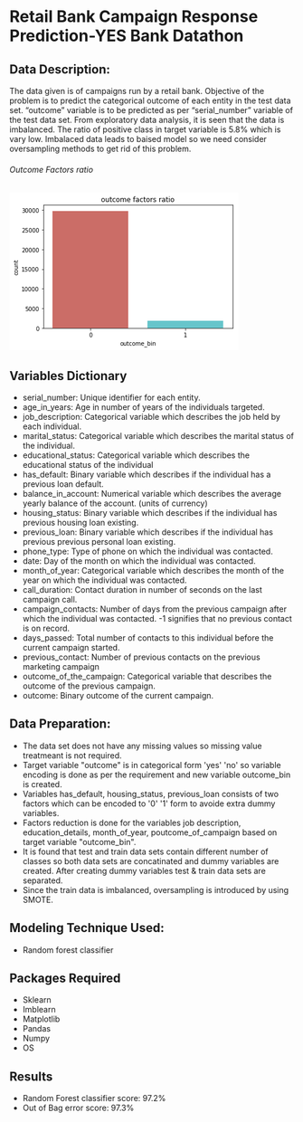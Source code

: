 # Retail Bank Campaign Response Prediction-YES Bank Datathon 

## Data Description:
<p>The data given is of campaigns run by a retail bank. Objective of the problem is to predict the categorical outcome of each entity in the test data set. “outcome” variable is to be predicted as per “serial_number” variable of the test data set. From exploratory data analysis, it is seen that the data is imbalanced. The ratio of positive class in target variable is 5.8% which is vary low. Imbalaced data leads to baised model so we need consider oversampling methods to get rid of this problem. </p> 

###### Outcome Factors ratio

![Screenshot](https://github.com/shubhampatil1/Retail-Bank-Campaign-Response-Prediction-YES-Bank-Datathon-/blob/master/outcome%20factors%20ratio%20file.png)

## Variables Dictionary

   - serial_number: Unique identifier for each entity.
   - age_in_years: Age in number of years of the individuals targeted.
   - job_description: Categorical variable which describes the job held by each individual.
   - marital_status: Categorical variable which describes the marital status of the individual.
   - educational_status: Categorical variable which describes the educational status of the individual
   - has_default: Binary variable which describes if the individual has a previous loan default.
   - balance_in_account: Numerical variable which describes the average yearly balance of the account. (units of currency)
   - housing_status: Binary variable which describes if the individual has previous housing loan existing.
   - previous_loan: Binary variable which describes if the individual has previous previous personal loan existing.
   - phone_type: Type of phone on which the individual was contacted.
   - date: Day of the month on which the individual was contacted.
   - month_of_year: Categorical variable which describes the month of the year on which the individual was contacted.
   - call_duration: Contact duration in number of seconds on the last campaign call.
   - campaign_contacts: Number of days from the previous campaign after which the individual was contacted. -1 signifies that no previous                         contact is on record.
   - days_passed: Total number of contacts to this individual before the current campaign started.
   - previous_contact: Number of previous contacts on the previous marketing campaign
   - outcome_of_the_campaign: Categorical variable that describes the outcome of the previous campaign.
   - outcome: Binary outcome of the current campaign.
   
## Data Preparation:

- The data set does not have any missing values so missing value treatmeant is not required.
- Target variable "outcome" is in categorical form 'yes' 'no' so variable encoding is done as per the requirement and new variable outcome_bin is created.
- Variables has_default, housing_status, previous_loan consists of two factors which can be encoded to '0' '1' form to avoide extra dummy variables.
- Factors reduction is done for the variables job description, education_details, month_of_year, poutcome_of_campaign based on target variable "outcome_bin".
- It is found that test and train data sets contain different number of classes so both data sets are concatinated and dummy variables are created. After creating dummy variables test & train data sets are separated.
- Since the train data is imbalanced, oversampling is introduced by using SMOTE.

## Modeling Technique Used:

- Random forest classifier

## Packages Required

- Sklearn
- Imblearn
- Matplotlib
- Pandas
- Numpy
- OS

## Results

- Random Forest classifier score: 97.2%
- Out of Bag error score: 97.3%
